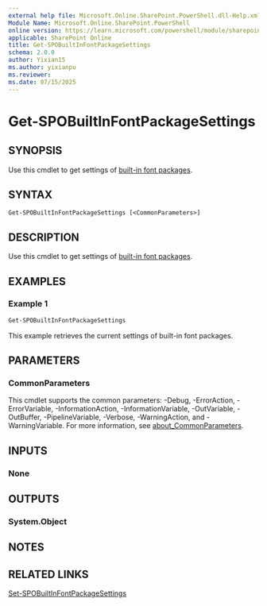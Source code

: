 ```yaml
---
external help file: Microsoft.Online.SharePoint.PowerShell.dll-Help.xml
Module Name: Microsoft.Online.SharePoint.PowerShell
online version: https://learn.microsoft.com/powershell/module/sharepoint-online/get-spobuiltinfontpackagesettings
applicable: SharePoint Online
title: Get-SPOBuiltInFontPackageSettings
schema: 2.0.0
author: Yixian15
ms.author: yixianpu
ms.reviewer:
ms.date: 07/15/2025
---
```


# Get-SPOBuiltInFontPackageSettings

## SYNOPSIS

Use this cmdlet to get settings of [built-in font packages](/sharepoint/brand-center-font-packages).

## SYNTAX

```
Get-SPOBuiltInFontPackageSettings [<CommonParameters>]
```

## DESCRIPTION

Use this cmdlet to get settings of [built-in font packages](/sharepoint/brand-center-font-packages).

## EXAMPLES

### Example 1

```powershell
Get-SPOBuiltInFontPackageSettings
```

This example retrieves the current settings of built-in font packages.

## PARAMETERS

### CommonParameters
This cmdlet supports the common parameters: -Debug, -ErrorAction, -ErrorVariable, -InformationAction, -InformationVariable, -OutVariable, -OutBuffer, -PipelineVariable, -Verbose, -WarningAction, and -WarningVariable. For more information, see [about_CommonParameters](https://go.microsoft.com/fwlink/?LinkID=113216).

## INPUTS

### None

## OUTPUTS

### System.Object

## NOTES

## RELATED LINKS

[Set-SPOBuiltInFontPackageSettings](./Set-SPOBuiltInFontPackageSettings.md)